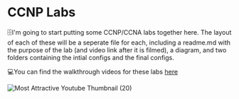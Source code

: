 # CCNP Labs

🗄️I'm going to start putting some CCNP/CCNA labs together here. The layout of each of these will be a seperate file for each, including a readme.md with the purpose of the lab (and video link after it is filmed), a diagram, and two folders containing the intial configs and the final configs.

💻You can find the walkthrough videos for these labs [here](https://www.youtube.com/playlist?list=PLw78nfbi6DWi6inkEr6XwdPniGl9jEGfm)

![Most Attractive Youtube Thumbnail (20)](https://user-images.githubusercontent.com/90277861/161141786-3510666c-71a0-433a-9ca7-30174a9369c8.png)
